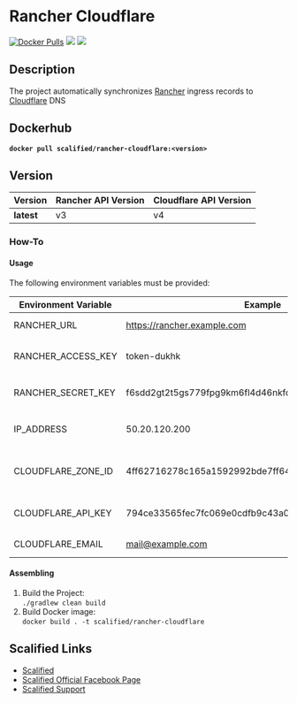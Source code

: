 # Rancher Cloudflare #

[![Docker Pulls](https://img.shields.io/docker/pulls/scalified/rancher-cloudflare.svg)](https://hub.docker.com/r/scalified/rancher-cloudflare)
[![](https://images.microbadger.com/badges/image/scalified/rancher-cloudflare.svg)](https://microbadger.com/images/scalified/rancher-cloudflare)
[![](https://images.microbadger.com/badges/version/scalified/rancher-cloudflare.svg)](https://microbadger.com/images/scalified/rancher-cloudflare)

## Description

The project automatically synchronizes [Rancher](https://rancher.com/) ingress records to [Cloudflare](https://www.cloudflare.com/) DNS 

## Dockerhub

**`docker pull scalified/rancher-cloudflare:<version>`**

## Version

| Version    | Rancher API Version | Cloudflare API Version |
|------------|---------------------|------------------------|
| **latest** |         v3          |            v4          |

### How-To

#### Usage

The following environment variables must be provided:

| Environment Variable | Example                                                | Description                                                                                             |
|----------------------|--------------------------------------------------------|---------------------------------------------------------------------------------------------------------|
| RANCHER_URL          | https://rancher.example.com                            | Rancher Server URL                                                                                      |
| RANCHER_ACCESS_KEY   | token-dukhk                                            | The token’s username. See [API Keys](https://rancher.com/docs/rancher/v2.x/en/user-settings/api-keys/)  |
| RANCHER_SECRET_KEY   | f6sdd2gt2t5gs779fpg9km6fl4d46nkfcnknqzjwszwb6jm4qfh48y | The token’s password. See [API Keys](https://rancher.com/docs/rancher/v2.x/en/user-settings/api-keys/)  |
| IP_ADDRESS           | 50.20.120.200                                          | IP Address to be written as A record content                                                            |
| CLOUDFLARE_ZONE_ID   | 4ff62716278c165a1592992bde7ff64d                       | Cloudflare Zone Id. See [Api Documentation](https://api.cloudflare.com/#getting-started-resource-ids)   |
| CLOUDFLARE_API_KEY   | 794ce33565fec7fc069e0cdfb9c43a0dd1221                  | Cloudflare API Key See [Api Documentation](https://api.cloudflare.com/#getting-started-resource-ids)    |
| CLOUDFLARE_EMAIL     | mail@example.com                                       | Cloudflare account email                                                                                |

#### Assembling

1. Build the Project:  
   `./gradlew clean build`
2. Build Docker image:  
   `docker build . -t scalified/rancher-cloudflare`

## Scalified Links

* [Scalified](https://www.scalified.com)
* [Scalified Official Facebook Page](https://www.facebook.com/scalified)
* <a href="mailto:info@scalified.com?subject=[Rancher Cloudflare]: Proposals And Suggestions">Scalified Support</a>
